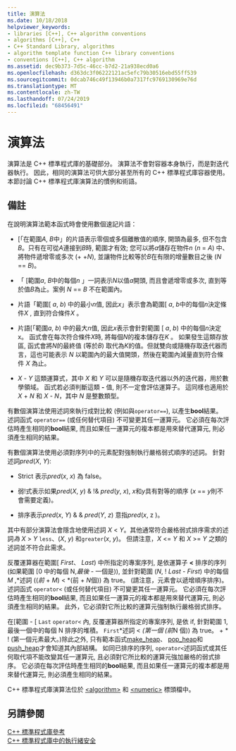 ```yaml
---
title: 演算法
ms.date: 10/18/2018
helpviewer_keywords:
- libraries [C++], C++ algorithm conventions
- algorithms [C++], C++
- C++ Standard Library, algorithms
- algorithm template function C++ library conventions
- conventions [C++], C++ algorithm
ms.assetid: dec9b373-7d5c-46cc-b7d2-21a938ecd0a6
ms.openlocfilehash: d363dc3f06222121ac5efc79b30516ebd55ff539
ms.sourcegitcommit: 0dcab746c49f13946b0a7317fc9769130969e76d
ms.translationtype: MT
ms.contentlocale: zh-TW
ms.lasthandoff: 07/24/2019
ms.locfileid: "68456491"
---
```

# <a name="algorithms"></a>演算法

演算法是 C++ 標準程式庫的基礎部分。 演算法不會對容器本身執行，而是對迭代器執行。 因此，相同的演算法可供大部分甚至所有的 C++ 標準程式庫容器使用。 本節討論 C++ 標準程式庫演算法的慣例和術語。

## <a name="remarks"></a>備註

在說明演算法範本函式時會使用數個速記片語：

- \[「在範圍*A*, *B*中」的片語表示零個或多個離散值的順序, 開頭為最多, 但不包含*B*。只有在可從*A*連接到*B*時, 範圍才有效; 您可以將*a*儲存在物件*n* (*n*  =  *A*) 中、將物件遞增零或多次 (+ +*N*), 並讓物件比較等於*B*在有限的增量數目之後 (*N*  ==  *B*)。

- 「 \[範圍*a*, *B*中的每個*n* 」一詞表示*N*以值*a*開頭, 而且會遞增零或多次, 直到等於值*B*為止。案例 *N* == *B* 不在範圍內。

- 片語「範圍\[ *a*, *b*) 中的最小*n*值, 因此*x*」表示會為範圍\[ *a*, *b*中的每個*n*決定條件*X* , 直到符合條件*X* 。

- 片語\[「範圍*a*, *b*) 中的最大*n*值, 因此*x*表示會針對範圍 \[ *a*, *b*) 中的每個*n*決定 x。 函式會在每次符合條件*X*時, 將每個*N*的複本儲存在*K* 。 如果發生這類存放區, 函式會將*N*的最終值 (等於*B*) 取代為*K*的值。但就雙向或隨機存取迭代器而言，這也可能表示 *N* 以範圍內的最大值開頭，然後在範圍內減量直到符合條件 *X* 為止。

- *X* - *Y* 這類運算式，其中 *X* 和 *Y* 可以是隨機存取迭代器以外的迭代器，用於數學領域。 函式若必須判斷這類 **-** 值, 則不一定會評估運算子。 這同樣也適用於 *X* + *N* 和 *X* - *N*，其中 *N* 是整數類型。

有數個演算法使用述詞來執行成對比較 (例如與`operator==`), 以產生**bool**結果。 述詞函式 `operator==` (或任何替代項目) 不可變更其任一運算元。 它必須在每次評估時產生相同的**bool**結果, 而且如果任一運算元的複本都是用來替代運算元, 則必須產生相同的結果。

有數個演算法使用必須對序列中的元素配對強制執行嚴格弱式順序的述詞。 針對述詞*pred*(*X*, *Y*):

- Strict 表示*pred*(*x*, *x*) 為 false。

- 弱\!式表示如果*pred*(*X*, *y*) & \!& *pred*(*y*, *x*), *x*和*y*具有對等的順序 (*x*  ==  *y*則不會需要定義)。

- 排序表示*pred*(*x*, *Y*) & & *pred*(*Y*, *z*) 意指*pred*(*x*, z )。

其中有部分演算法會隱含地使用述詞 *X* \< *Y*。其他通常符合嚴格弱式排序需求的述詞*為 X*  >  *Y* `less`、(*X*, *y*) 和`greater`(*x*, *y*)。 但請注意，*X* \<= *Y* 和 *X* >= *Y* 之類的述詞並不符合此需求。

反覆運算器在範圍\[ *First*、 *Last*) 中所指定的專案序列, 是依運算子 **<** 排序的序列 (如果範圍 \[0 中的每個 N,*最後* - 一個是)), 並針對範圍 (*N*, \! *Last*  -  *First*) 中的每個*M* ,\*述詞 ((*前* +  *M*) < \*(前 +  *N*個)) 為 true。 (請注意，元素會以遞增順序排序)。述詞函式 `operator<` (或任何替代項目) 不可變更其任一運算元。 它必須在每次評估時產生相同的**bool**結果, 而且如果任一運算元的複本都是用來替代運算元, 則必須產生相同的結果。 此外，它必須對它所比較的運算元強制執行嚴格弱式排序。

在\[範圍 -  \[ `Last` `operator<`   內, 反覆運算器所指定的專案序列, 是依 if, 針對範圍 1, 最後一個中的每個 N 排序的堆積。 `First`\*述詞 <  _(第一個_ *(前*N 個)) 為 true。  +  \* \! (第一個元素最大。)除此之外, 只有範本函式[make_heap](../standard-library/algorithm-functions.md#make_heap)、 [pop_heap](../standard-library/algorithm-functions.md#pop_heap)和[push_heap](../standard-library/algorithm-functions.md#push_heap)才會知道其內部結構。 如同已排序的序列, `operator<`述詞函式或其任何取代項不能改變其任一運算元, 且必須對它所比較的運算元強加嚴格的弱式排序。 它必須在每次評估時產生相同的**bool**結果, 而且如果任一運算元的複本都是用來替代運算元, 則必須產生相同的結果。

C++ 標準程式庫演算法位於 [\<algorithm>](../standard-library/algorithm.md) 和 [\<numeric>](../standard-library/numeric.md) 標頭檔中。

## <a name="see-also"></a>另請參閱

[C++ 標準程式庫參考](../standard-library/cpp-standard-library-reference.md)\
[C++ 標準程式庫中的執行緒安全](../standard-library/thread-safety-in-the-cpp-standard-library.md)
